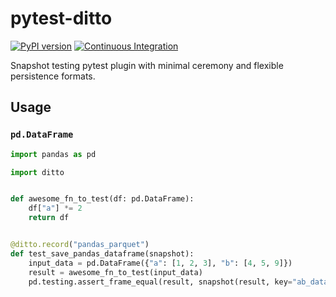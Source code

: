 # pytest-ditto
[![PyPI version](https://badge.fury.io/py/pytest-ditto.svg)](https://badge.fury.io/py/pytest-ditto)
[![Continuous Integration](https://github.com/owlowlyowl/pytest-ditto/actions/workflows/ci.yml/badge.svg)](https://github.com/owlowlyowl/pytest-ditto/actions/workflows/ci.yml)

Snapshot testing pytest plugin with minimal ceremony and flexible persistence formats.


## Usage

### `pd.DataFrame`

```python
import pandas as pd

import ditto


def awesome_fn_to_test(df: pd.DataFrame):
    df["a"] *= 2
    return df


@ditto.record("pandas_parquet")
def test_save_pandas_dataframe(snapshot):
    input_data = pd.DataFrame({"a": [1, 2, 3], "b": [4, 5, 9]})
    result = awesome_fn_to_test(input_data)
    pd.testing.assert_frame_equal(result, snapshot(result, key="ab_dataframe"))
```
